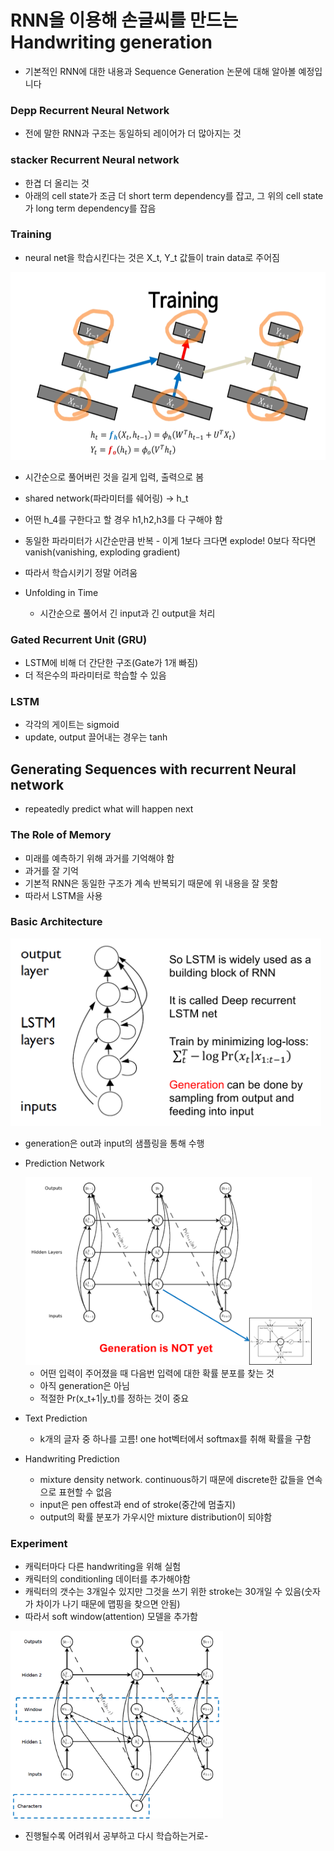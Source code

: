 # RNN을 이용해 손글씨를 만드는 Handwriting generation

- 기본적인 RNN에 대한 내용과 Sequence Generation 논문에 대해 알아볼 예정입니다

### Depp Recurrent Neural Network
- 전에 말한 RNN과 구조는 동일하되 레이어가 더 많아지는 것

### stacker Recurrent Neural network
- 한겹 더 올리는 것
- 아래의 cell state가 조금 더 short term dependency를 잡고, 그 위의 cell state가 long term dependency를 잡음

### Training
- neural net을 학습시킨다는 것은 X_t, Y_t 값들이 train data로 주어짐

<img src="../images/handwriting-rnn001.png" height="300">

- 시간순으로 풀어버린 것을 길게 입력, 출력으로 봄
- shared network(파라미터를 쉐어링) -> h_t

- 어떤 h_4를 구한다고 할 경우 h1,h2,h3를 다 구해야 함
- 동일한 파라미터가 시간순만큼 반복 - 이게 1보다 크다면 explode! 0보다 작다면 vanish(vanishing, exploding gradient)
- 따라서 학습시키기 정말 어려움

- Unfolding in Time
	- 시간순으로 풀어서 긴 input과 긴 output을 처리

	
### Gated Recurrent Unit (GRU)
- LSTM에 비해 더 간단한 구조(Gate가 1개 빠짐)
- 더 적은수의 파라미터로 학습할 수 있음

### LSTM
- 각각의 게이트는 sigmoid
- update, output 끌어내는 경우는 tanh


## Generating Sequences with recurrent Neural network
- repeatedly predict what will happen next

### The Role of Memory
- 미래를 예측하기 위해 과거를 기억해야 함
- 과거를 잘 기억
- 기본적 RNN은 동일한 구조가 계속 반복되기 때문에 위 내용을 잘 못함
- 따라서 LSTM을 사용

### Basic Architecture

<img src="../images/handwriting-rnn002.png" height="300">

- generation은 out과 input의 샘플링을 통해 수행


- Prediction Network
	
	<img src="../images/handwriting-rnn003.png" height="300">
	
	- 어떤 입력이 주어졌을 때 다음번 입력에 대한 확률 분포를 찾는 것
	- 아직 generation은 아님
	- 적절한 Pr(x_t+1|y_t)를 정하는 것이 중요

- Text Prediction
	- k개의 글자 중 하나를 고름! one hot벡터에서 softmax를 취해 확률을 구함
- Handwriting Prediction
	- mixture density network. continuous하기 때문에 discrete한 값들을 연속으로 표현할 수 없음
	- input은 pen offest과 end of stroke(중간에 멈출지)
	- output의 확률 분포가 가우시안 mixture distribution이 되야함

### Experiment	
- 캐릭터마다 다른 handwriting을 위해 실험
- 캐릭터의 conditionling 데이터를 추가해야함
- 캐릭터의 갯수는 3개일수 있지만 그것을 쓰기 위한 stroke는 30개일 수 있음(숫자가 차이가 나기 때문에 맵핑을 찾으면 안됨)
- 따라서 soft window(attention) 모델을 추가함

<img src="../images/handwriting-rnn004.png" height="300">

- 진행될수록 어려워서 공부하고 다시 학습하는거로-
